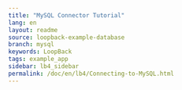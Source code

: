 ```yaml
---
title: "MySQL Connector Tutorial"
lang: en
layout: readme
source: loopback-example-database
branch: mysql
keywords: LoopBack
tags: example_app
sidebar: lb4_sidebar
permalink: /doc/en/lb4/Connecting-to-MySQL.html
---
```

